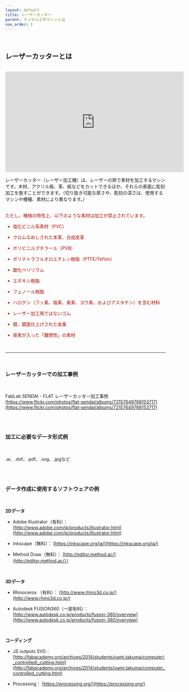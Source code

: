 ```yaml
---
layout: default
title: レーザーカッター
parent: デジタル工作マシンとは
nav_order: 1
---
```


<br>

## レーザーカッターとは
<br>

<iframe width="560" height="315" src="https://www.youtube.com/embed/T29s0H0vzzc" title="YouTube video player" frameborder="0" allow="accelerometer; autoplay; clipboard-write; encrypted-media; gyroscope; picture-in-picture" allowfullscreen></iframe>

<br>

レーザーカッター（レーザー加工機）は、レーザーの熱で素材を加工するマシンです。木材、アクリル板、革、紙などをカットできるほか、それらの表面に彫刻加工を施すことができます。（切り抜き可能な厚さや、彫刻の深さは、使用するマシンや機種、素材により異なります。）<br>
<br>

<span style="color: #B00E02; ">

ただし、機械の特性上、以下のような素材は加工が禁止されています。<br>

* 塩化ビニル系素材（PVC）

* クロムなめしされた本革、合成皮革

* ポリビニルブチラール（PVB）

* ポリテトラフルオロエチレン樹脂（PTFE/Teflon）

* 酸化ベリリウム

* エポキシ樹脂

* フェノール樹脂

* ハロゲン（フッ素、塩素、臭素、ヨウ素、およびアスタチン）を含む材料

* レーザー加工用ではないゴム

* 鏡、鏡面仕上げされた金属

* 臭素が入った「難燃性」の素材

</span>
<br>

----------

<br>

### レーザーカッターでの加工事例
<br>

FabLab SENDAI - FLAT レーザーカッター加工事例<br>
[https://www.flickr.com/photos/flat-sendai/albums/72157649768153717](https://www.flickr.com/photos/flat-sendai/albums/72157649768153717)

<br><br>

### 加工に必要なデータ形式例
<br>

.ai、.dxf、.pdf、.svg、.jpgなど<br>

<br><br>

### データ作成に使用するソフトウェアの例
<br>

**2Dデータ**

* Adobe Illustrator（有料）： [http://www.adobe.com/jp/products/illustrator.html](http://www.adobe.com/jp/products/illustrator.html)

* Inkscape（無料）： [https://inkscape.org/ja/](https://inkscape.org/ja/)

* Method Draw（無料）： [http://editor.method.ac/](http://editor.method.ac/）)

<br>

**3Dデータ**

* Rhinoceros （有料）： [http://www.rhino3d.co.jp/](http://www.rhino3d.co.jp/)  

* Autodesk FUSION360（一部有料）： [http://www.autodesk.co.jp/products/fusion-360/overview](http://www.autodesk.co.jp/products/fusion-360/overview)

<br>

**コーディング**

* JS outputs SVG： [http://fabacademy.org/archives/2014/students/oami.takuma/computer\_controlled\_cutting.html](http://fabacademy.org/archives/2014/students/oami.takuma/computer_controlled_cutting.html)

* Processing： [https://processing.org/](https://processing.org/)

<br><br>
